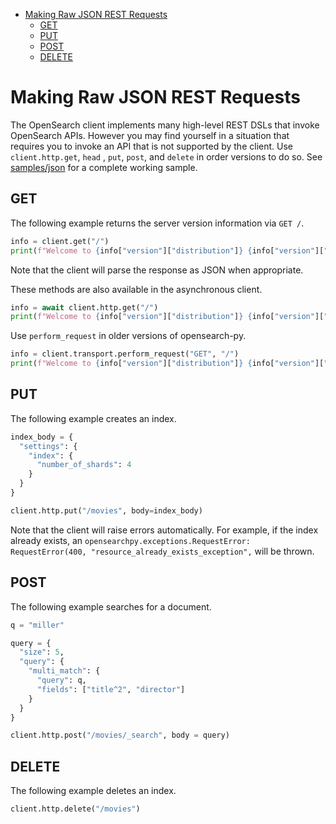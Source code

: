 - [Making Raw JSON REST Requests](#making-raw-json-rest-requests)
  - [GET](#get)
  - [PUT](#put)
  - [POST](#post)
  - [DELETE](#delete)

# Making Raw JSON REST Requests

The OpenSearch client implements many high-level REST DSLs that invoke OpenSearch APIs. However you may find yourself in a situation that requires you to invoke an API that is not supported by the client. Use `client.http.get`, `head` , `put`, `post`, and `delete` in order versions to do so. See [samples/json](../samples/json) for a complete working sample.

## GET

The following example returns the server version information via `GET /`.

```python
info = client.get("/")
print(f"Welcome to {info["version"]["distribution"]} {info["version"]["number"]}!")
```

Note that the client will parse the response as JSON when appropriate.

These methods are also available in the asynchronous client.

```python
info = await client.http.get("/")
print(f"Welcome to {info["version"]["distribution"]} {info["version"]["number"]}!")
```

Use `perform_request` in older versions of opensearch-py.

```python
info = client.transport.perform_request("GET", "/")
print(f"Welcome to {info["version"]["distribution"]} {info["version"]["number"]}!")
```

## PUT

The following example creates an index.

```python
index_body = {
  "settings": {
    "index": {
      "number_of_shards": 4
    }
  }
}

client.http.put("/movies", body=index_body)
```

Note that the client will raise errors automatically. For example, if the index already exists, an `opensearchpy.exceptions.RequestError: RequestError(400, "resource_already_exists_exception",` will be thrown.

## POST

The following example searches for a document.

```python
q = "miller"

query = {
  "size": 5,
  "query": {
    "multi_match": {
      "query": q,
      "fields": ["title^2", "director"]
    }
  }
}

client.http.post("/movies/_search", body = query)
```

## DELETE

The following example deletes an index.

```python
client.http.delete("/movies")
```
